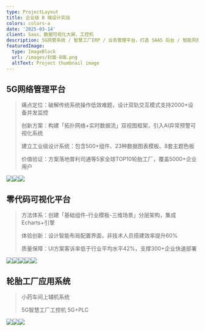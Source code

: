 ```yaml
---
type: ProjectLayout
title: 企业级 B 端设计实战
colors: colors-a
date: '2025-03-14'
client: Saas、数据可视化大屏、工控机
description: 5G网管系统 / 智慧工厂ERP / 业务管理平台，打造 SAAS 后台 / 智能风控系统 / 数据可视化大屏，系统可用性达98%，已用于多个中标项目。
featuredImage:
  type: ImageBlock
  url: /images/封面-B端.png
  altText: Project thumbnail image
---
```

## 5G网络管理平台

> 痛点定位：破解传统系统操作低效难题，设计双轨交互模式支持2000+设备并发监控
>
> 创新方案：构建「拓扑网络+实时数据流」双视图框架，引入AI异常预警可视化系统
>
> 建立工业级设计系统：包含500+组件、23种数据图表模板、8套主题色板
>
> 价值验证：方案落地普利司通等5家全球TOP10轮胎工厂，覆盖5000+企业用户

![](https://preview--starlit-torte-21bb45-3e3e4.stackbit.dev/images/B%E7%AB%AF@1x.png)![](https://preview--starlit-torte-21bb45-3e3e4.stackbit.dev/images/%E4%B8%9A%E5%8A%A1%E7%B3%BB%E7%BB%9F%E7%AE%A1%E7%90%86%E5%B9%B3%E5%8F%B0-%E9%A6%96%E9%A1%B51440_%E5%89%AF%E6%9C%AC.png)![](https://preview--starlit-torte-21bb45-3e3e4.stackbit.dev/images/%E9%98%B2%E8%8C%83%E8%AE%BE%E6%96%BD%E7%9B%91%E6%8E%A7%E7%B3%BB%E7%BB%9F-%E9%80%82%E9%85%8D1920.png)

## 零代码可视化平台

> 方法体系：创建「基础组件-行业模板-三维场景」分层架构，集成Echarts+引擎
>
> 体验创新：设计智能布局配置界面，非技术人员搭建效率提升60%
>
> 质量保障：UI方案客诉率低于行业平均水平42%，支撑300+企业快速部署

![](https://preview--starlit-torte-21bb45-3e3e4.stackbit.dev/images/web%E5%A4%A7%E5%B1%8F-%E9%A6%96%E9%A1%B5%EF%BC%8F%E6%88%91%E7%9A%84%E9%A1%B9%E7%9B%AE.png)![](https://preview--starlit-torte-21bb45-3e3e4.stackbit.dev/images/web%E5%A4%A7%E5%B1%8F-%E8%AE%BE%E8%AE%A1%E9%A1%B5%EF%BC%8F%E5%9B%BE%E5%B1%82%E7%BC%96%E8%BE%91.png)![](https://preview--starlit-torte-21bb45-3e3e4.stackbit.dev/images/%E5%A4%A7%E5%B1%8FUWB2.0%203D%E5%A4%87%E4%BB%BD.png)![](https://preview--starlit-torte-21bb45-3e3e4.stackbit.dev/images/Extra%20Large%E5%A4%87%E4%BB%BD@1x.png)![](https://preview--starlit-torte-21bb45-3e3e4.stackbit.dev/images/Extra%20Large%E5%A4%87%E4%BB%BD%206@1x.png)

## 轮胎工厂应用系统

> 小药车间上辅机系统
>
> 5G智慧工厂工控机 5G+PLC

![](https://preview--starlit-torte-21bb45-3e3e4.stackbit.dev/images/%E5%8C%97%E4%BA%AC%E6%96%B0%E5%85%83%E4%B8%8A%E8%BE%85%E6%9C%BA%E7%B3%BB%E7%BB%9F.png)![](https://preview--starlit-torte-21bb45-3e3e4.stackbit.dev/images/%E5%8C%97%E4%BA%AC%E6%96%B0%E5%85%83%E4%B8%8A%E8%BE%85%E6%9C%BA%E7%B3%BB%E7%BB%9F%E6%98%BE%E7%A4%BA%E5%B1%8F.png)![](https://preview--starlit-torte-21bb45-3e3e4.stackbit.dev/images/%E6%88%AA%E5%B1%8F2025-03-18%2015.39.36.png)

